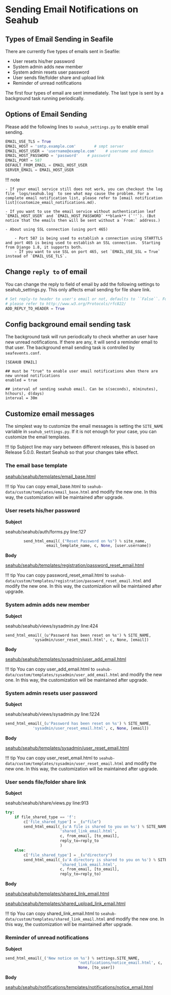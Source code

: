 # Sending Email Notifications on Seahub

## Types of Email Sending in Seafile

There are currently five types of emails sent in Seafile:

* User resets his/her password
* System admin adds new member
* System admin resets user password
* User sends file/folder share and upload link
* Reminder of unread notifications

The first four types of email are sent immediately. The last type is sent by a background task running periodically.

## Options of Email Sending

Please add the following lines to `seahub_settings.py` to enable email sending.

```python
EMAIL_USE_TLS = True
EMAIL_HOST = 'smtp.example.com'        # smpt server
EMAIL_HOST_USER = 'username@example.com'    # username and domain
EMAIL_HOST_PASSWORD = 'password'    # password
EMAIL_PORT = 587
DEFAULT_FROM_EMAIL = EMAIL_HOST_USER
SERVER_EMAIL = EMAIL_HOST_USER

```

!!! note

    - If your email service still does not work, you can checkout the log file `logs/seahub.log` to see what may cause the problem. For a complete email notification list, please refer to [email notification list](customize_email_notifications.md).

    - If you want to use the email service without authentication leaf `EMAIL_HOST_USER` and `EMAIL_HOST_PASSWORD` **blank** (`''`). (But notice that the emails then will be sent without a `From:` address.)

    - About using SSL connection (using port 465)

        - Port 587 is being used to establish a connection using STARTTLS and port 465 is being used to establish an SSL connection.  Starting from Django 1.8, it supports both.
        - If you want to use SSL on port 465, set `EMAIL_USE_SSL = True` instead of `EMAIL_USE_TLS`.


## Change `reply to` of email

You can change the reply to field of email by add the following settings to seahub_settings.py. This only affects email sending for file share link.

```python
# Set reply-to header to user's email or not, defaults to ``False``. For details,
# please refer to http://www.w3.org/Protocols/rfc822/
ADD_REPLY_TO_HEADER = True

```

## Config background email sending task

The background task will run periodically to check whether an user have new unread notifications. If there are any, it will send a reminder email to that user. The background email sending task is controlled by `seafevents.conf`.

```
[SEAHUB EMAIL]

## must be "true" to enable user email notifications when there are new unread notifications
enabled = true

## interval of sending seahub email. Can be s(seconds), m(minutes), h(hours), d(days)
interval = 30m

```

## Customize email messages

The simplest way to customize the email messages is setting the `SITE_NAME` variable in `seahub_settings.py`. If it is not enough for your case, you can customize the email templates.

!!! tip
    Subject line may vary between different releases, this is based on Release 5.0.0. Restart Seahub so that your changes take effect.

### The email base template

[seahub/seahub/templates/email_base.html](https://github.com/haiwen/seahub/blob/master/seahub/templates/email_base.html)

!!! tip 
    You can copy email_base.html to `seahub-data/custom/templates/email_base.html` and modify the new one. In this way, the customization will be maintained after upgrade.

### User resets his/her password

**Subject**

seahub/seahub/auth/forms.py line:127

```python
        send_html_email(_("Reset Password on %s") % site_name,
                  email_template_name, c, None, [user.username])

```

**Body**

[seahub/seahub/templates/registration/password_reset_email.html](https://github.com/haiwen/seahub/blob/master/seahub/templates/registration/password_reset_email.html)

!!! tip
    You can copy password_reset_email.html to `seahub-data/custom/templates/registration/password_reset_email.html` and modify the new one. In this way, the customization will be maintained after upgrade.

### System admin adds new member

**Subject**

seahub/seahub/views/sysadmin.py line:424

```
send_html_email(_(u'Password has been reset on %s') % SITE_NAME,
            'sysadmin/user_reset_email.html', c, None, [email])

```

**Body**

[seahub/seahub/templates/sysadmin/user_add_email.html](https://github.com/haiwen/seahub/blob/master/seahub/templates/sysadmin/user_add_email.html)

!!! tip
    You can copy user_add_email.html to `seahub-data/custom/templates/sysadmin/user_add_email.html` and modify the new one. In this way, the customization will be maintained after upgrade.

### System admin resets user password

**Subject**

seahub/seahub/views/sysadmin.py line:1224

```python
send_html_email(_(u'Password has been reset on %s') % SITE_NAME,
            'sysadmin/user_reset_email.html', c, None, [email])

```

**Body**

[seahub/seahub/templates/sysadmin/user_reset_email.html](https://github.com/haiwen/seahub/blob/master/seahub/templates/sysadmin/user_reset_email.html)

!!! tip
    You can copy user_reset_email.html to `seahub-data/custom/templates/sysadmin/user_reset_email.html` and modify the new one. In this way, the customization will be maintained after upgrade.

### User sends file/folder share link

**Subject**

seahub/seahub/share/views.py line:913

```python
try:
    if file_shared_type == 'f':
        c['file_shared_type'] = _(u"file")
        send_html_email(_(u'A file is shared to you on %s') % SITE_NAME,
                        'shared_link_email.html',
                        c, from_email, [to_email],
                        reply_to=reply_to
                        )
    else:
        c['file_shared_type'] = _(u"directory")
        send_html_email(_(u'A directory is shared to you on %s') % SITE_NAME,
                        'shared_link_email.html',
                        c, from_email, [to_email],
                        reply_to=reply_to)

```

**Body**

[seahub/seahub/templates/shared_link_email.html](https://github.com/haiwen/seahub/blob/master/seahub/templates/shared_link_email.html)

[seahub/seahub/templates/shared_upload_link_email.html](https://github.com/haiwen/seahub/blob/master/seahub/templates/shared_upload_link_email.html)

!!! tip
    You can copy shared_link_email.html to `seahub-data/custom/templates/shared_link_email.html` and modify the new one. In this way, the customization will be maintained after upgrade.

### Reminder of unread notifications

**Subject**

```python
send_html_email(_('New notice on %s') % settings.SITE_NAME,
                                'notifications/notice_email.html', c,
                                None, [to_user])

```

**Body**

[seahub/seahub/notifications/templates/notifications/notice_email.html](https://github.com/haiwen/seahub/blob/master/seahub/notifications/templates/notifications/notice_email.html)
